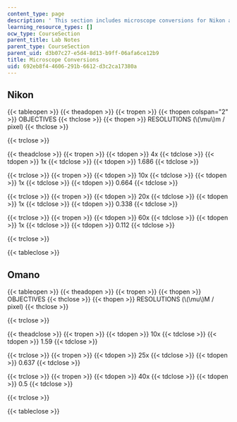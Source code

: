 ```yaml
---
content_type: page
description: ' This section includes microscope conversions for Nikon and Omano.'
learning_resource_types: []
ocw_type: CourseSection
parent_title: Lab Notes
parent_type: CourseSection
parent_uid: d3b07c27-e5d4-8d13-b9ff-06afa6ce12b9
title: Microscope Conversions
uid: 692eb8f4-4606-291b-6612-d3c2ca17380a
---
```


Nikon
-----

{{< tableopen >}}
{{< theadopen >}}
{{< tropen >}}
{{< thopen colspan="2" >}}
OBJECTIVES
{{< thclose >}}
{{< thopen >}}
RESOLUTIONS (\\(\\mu\\)m / pixel)
{{< thclose >}}

{{< trclose >}}

{{< theadclose >}}
{{< tropen >}}
{{< tdopen >}}
4x
{{< tdclose >}}
{{< tdopen >}}
1x
{{< tdclose >}}
{{< tdopen >}}
1.686
{{< tdclose >}}

{{< trclose >}}
{{< tropen >}}
{{< tdopen >}}
10x
{{< tdclose >}}
{{< tdopen >}}
1x
{{< tdclose >}}
{{< tdopen >}}
0.664
{{< tdclose >}}

{{< trclose >}}
{{< tropen >}}
{{< tdopen >}}
20x
{{< tdclose >}}
{{< tdopen >}}
1x
{{< tdclose >}}
{{< tdopen >}}
0.338
{{< tdclose >}}

{{< trclose >}}
{{< tropen >}}
{{< tdopen >}}
60x
{{< tdclose >}}
{{< tdopen >}}
1x
{{< tdclose >}}
{{< tdopen >}}
0.112
{{< tdclose >}}

{{< trclose >}}

{{< tableclose >}}

Omano
-----

{{< tableopen >}}
{{< theadopen >}}
{{< tropen >}}
{{< thopen >}}
OBJECTIVES
{{< thclose >}}
{{< thopen >}}
RESOLUTIONS (\\(\\mu\\)M / pixel)
{{< thclose >}}

{{< trclose >}}

{{< theadclose >}}
{{< tropen >}}
{{< tdopen >}}
10x
{{< tdclose >}}
{{< tdopen >}}
1.59
{{< tdclose >}}

{{< trclose >}}
{{< tropen >}}
{{< tdopen >}}
25x
{{< tdclose >}}
{{< tdopen >}}
0.637
{{< tdclose >}}

{{< trclose >}}
{{< tropen >}}
{{< tdopen >}}
40x
{{< tdclose >}}
{{< tdopen >}}
0.5
{{< tdclose >}}

{{< trclose >}}

{{< tableclose >}}